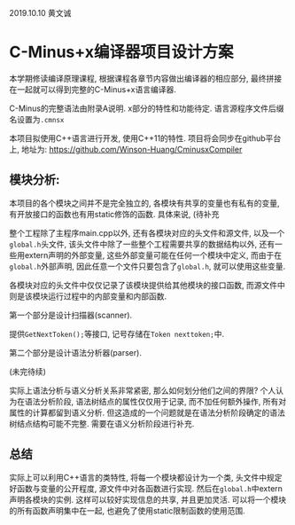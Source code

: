 2019.10.10 黄文诚

# C-Minus+x编译器项目设计方案

本学期修读编译原理课程,  根据课程各章节内容做出编译器的相应部分, 最终拼接在一起就可以得到完整的C-Minus+x语言编译器. 

C-Minus的完整语法由附录A说明.  x部分的特性和功能待定. 语言源程序文件后缀名设置为`.cmnsx` 

本项目拟使用C++语言进行开发, 使用C++11的特性. 项目将会同步在github平台上, 地址为:
https://github.com/Winson-Huang/CminusxCompiler


## 模块分析:

本项目的各个模块之间并不是完全独立的, 各模块有共享的变量也有私有的变量, 有开放接口的函数也有用static修饰的函数. 具体来说, (待补充

整个工程除了主程序main.cpp以外, 还有各模块对应的头文件和源文件, 以及一个`global.h`头文件, 该头文件中除了一些整个工程需要共享的数据结构以外, 还有一些用extern声明的外部变量, 这些外部变量可能在任何一个模块中定义, 而由于在`global.h`外部声明, 因此任意一个文件只要包含了`global.h`, 就可以使用这些变量. 

各模块对应的头文件中仅仅记录了该模块提供给其他模块的接口函数, 而源文件中则是该模块运行过程中的内部变量和内部函数.

第一个部分是设计扫描器(scanner). 

提供`GetNextToken();`等接口, 记号存储在`Token nexttoken;`中.



第二个部分是设计语法分析器(parser).

(未完待续)

实际上语法分析与语义分析关系非常紧密, 那么如何划分他们之间的界限? 个人认为在语法分析阶段, 语法树结点的属性仅仅用于记录, 而不加任何额外操作, 所有对属性的计算都留到语义分析. 但这造成的一个问题就是在语法分析阶段确定的语法树结点结构可能不完整. 需要在语义分析阶段进行补充. 



## 总结

实际上可以利用C++语言的类特性, 将每一个模块都设计为一个类, 头文件中规定好函数与变量的公开程度, 源文件中对各函数进行实现. 然后在`global.h`中extern声明各模块的实例. 这样可以较好实现信息的共享, 并且更加灵活.  可以将一个模块的所有函数声明集中在一起, 也避免了使用static限制函数的使用范围. 